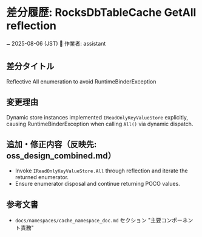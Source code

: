 # 差分履歴: RocksDbTableCache GetAll reflection

🗕 2025-08-06 (JST)
🧐 作業者: assistant

## 差分タイトル
Reflective All enumeration to avoid RuntimeBinderException

## 変更理由
Dynamic store instances implemented `IReadOnlyKeyValueStore` explicitly, causing RuntimeBinderException when calling `All()` via dynamic dispatch.

## 追加・修正内容（反映先: oss_design_combined.md）
- Invoke `IReadOnlyKeyValueStore.All` through reflection and iterate the returned enumerator.
- Ensure enumerator disposal and continue returning POCO values.

## 参考文書
- `docs/namespaces/cache_namespace_doc.md` セクション "主要コンポーネント責務"
